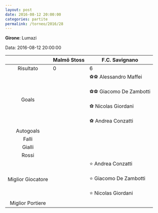 ```yaml
---
layout: post
date: 2016-08-12 20:00:00
categories: partite
permalink: /torneo/2016/28
---
```

**Girone**: Lumazi

Data: 2016-08-12 20:00:00

| | Malmö Stoss | F.C. Savignano |
|:-----:|-----|-----|
Risultato|0|6
Goals||⚽⚽ Alessandro Maffei<br/><br/>⚽⚽ Giacomo  De Zambotti<br/><br/>⚽ Nicolas Giordani<br/><br/>⚽ Andrea Conzatti<br/>
Autogoals||
Falli||
Gialli||
Rossi||
Miglior Giocatore||⭐ Andrea Conzatti<br/><br/>⭐ Giacomo  De Zambotti<br/><br/>⭐ Nicolas Giordani<br/>
Miglior Portiere||